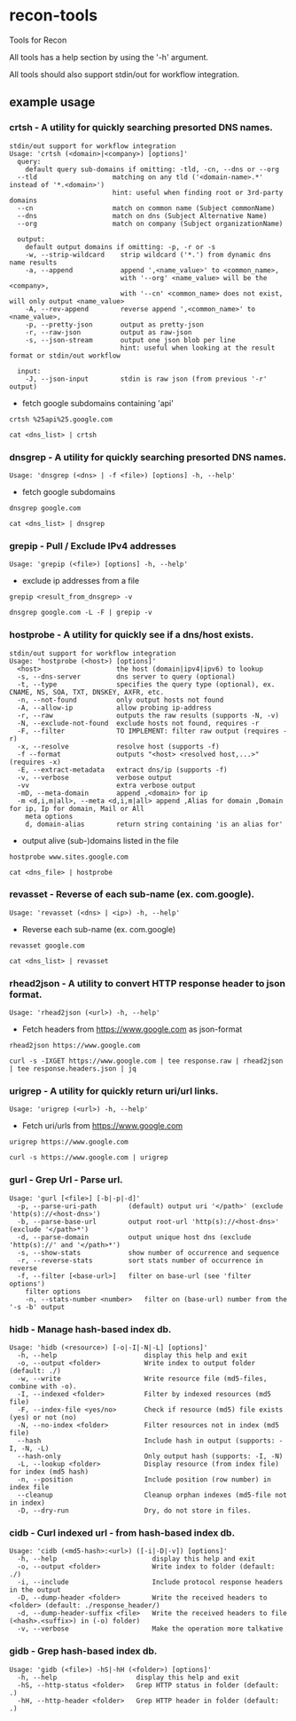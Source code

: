 # recon-tools
Tools for Recon

All tools has a help section by using the '-h' argument.

All tools should also support stdin/out for workflow integration.

## example usage

### crtsh - A utility for quickly searching presorted DNS names.
```
stdin/out support for workflow integration
Usage: 'crtsh (<domain>|<company>) [options]'
  query:
    default query sub-domains if omitting: -tld, -cn, --dns or --org
  --tld                   matching on any tld ('<domain-name>.*' instead of '*.<domain>')
                          hint: useful when finding root or 3rd-party domains
  --cn                    match on common name (Subject commonName)
  --dns                   match on dns (Subject Alternative Name)
  --org                   match on company (Subject organizationName)

  output:
    default output domains if omitting: -p, -r or -s
    -w, --strip-wildcard    strip wildcard ('*.') from dynamic dns name results
    -a, --append            append ',<name_value>' to <common_name>,
                            with '--org' <name_value> will be the <company>,
                            with '--cn' <common_name> does not exist, will only output <name_value>
    -A, --rev-append        reverse append ',<common_name>' to <name_value>,
    -p, --pretty-json       output as pretty-json
    -r, --raw-json          output as raw-json
    -s, --json-stream       output one json blob per line
                            hint: useful when looking at the result format or stdin/out workflow

  input:
    -J, --json-input        stdin is raw json (from previous '-r' output)
```
* fetch google subdomains containing 'api'

```crtsh %25api%25.google.com```

```cat <dns_list> | crtsh```

### dnsgrep - A utility for quickly searching presorted DNS names.
```Usage: 'dnsgrep (<dns> | -f <file>) [options] -h, --help'```
* fetch google subdomains

```dnsgrep google.com```

```cat <dns_list> | dnsgrep```

### grepip - Pull / Exclude IPv4 addresses
```Usage: 'grepip (<file>) [options] -h, --help'```
* exclude ip addresses from a file

```grepip <result_from_dnsgrep> -v```

```dnsgrep google.com -L -F | grepip -v```

### hostprobe - A utility for quickly see if a dns/host exists.
```
stdin/out support for workflow integration
Usage: 'hostprobe (<host>) [options]'
  <host>                   the host (domain|ipv4|ipv6) to lookup
  -s, --dns-server         dns server to query (optional)
  -t, --type               specifies the query type (optional), ex. CNAME, NS, SOA, TXT, DNSKEY, AXFR, etc.
  -n, --not-found          only output hosts not found
  -A, --allow-ip           allow probing ip-address
  -r, --raw                outputs the raw results (supports -N, -v)
  -N, --exclude-not-found  exclude hosts not found, requires -r
  -F, --filter             TO IMPLEMENT: filter raw output (requires -r)
  -x, --resolve            resolve host (supports -f)
  -f --format              outputs "<host> <resolved host,...>" (requires -x)
  -E, --extract-metadata   extract dns/ip (supports -f)
  -v, --verbose            verbose output
  -vv                      extra verbose output
  -mD, --meta-domain       append ,<domain> for ip
  -m <d,i,m|all>, --meta <d,i,m|all> append ,Alias for domain ,Domain for ip, Ip for domain, Mail or All
    meta options
    d, domain-alias        return string containing 'is an alias for'
```
* output alive (sub-)domains listed in the file

```hostprobe www.sites.google.com```

```cat <dns_file> | hostprobe```

### revasset - Reverse of each sub-name (ex. com.google).
```Usage: 'revasset (<dns> | <ip>) -h, --help'```
* Reverse each sub-name (ex. com.google)

```revasset google.com```

```cat <dns_list> | revasset```

### rhead2json - A utility to convert HTTP response header to json format.
```Usage: 'rhead2json (<url>) -h, --help'```
* Fetch headers from https://www.google.com as json-format

```rhead2json https://www.google.com```

```curl -s -IXGET https://www.google.com | tee response.raw | rhead2json | tee response.headers.json | jq```

### urigrep - A utility for quickly return uri/url links.
```Usage: 'urigrep (<url>) -h, --help'```
* Fetch uri/urls from https://www.google.com

```urigrep https://www.google.com```

```curl -s https://www.google.com | urigrep```

### gurl - Grep Url - Parse url.
```Grep Url - Parse url
Usage: 'gurl [<file>] [-b|-p|-d]'
  -p, --parse-uri-path        (default) output uri '</path>' (exclude 'http(s)://<host-dns>')
  -b, --parse-base-url        output root-url 'http(s)://<host-dns>' (exclude '</path>*')
  -d, --parse-domain          output unique host dns (exclude 'http(s)://' and '</path>*')
  -s, --show-stats            show number of occurrence and sequence
  -r, --reverse-stats         sort stats number of occurrence in reverse
  -f, --filter [<base-url>]   filter on base-url (see 'filter options')
    filter options
    -n, --stats-number <number>   filter on (base-url) number from the '-s -b' output
```

### hidb - Manage hash-based index db.
```Hash Index - Manage hash-based index db.
Usage: 'hidb (<resource>) [-o|-I|-N|-L] [options]'
  -h, --help                      display this help and exit
  -o, --output <folder>           Write index to output folder (default: ./)
  -w, --write                     Write resource file (md5-files, combine with -o).
  -I, --indexed <folder>          Filter by indexed resources (md5 file)
  -F, --index-file <yes/no>       Check if resource (md5) file exists (yes) or not (no)
  -N, --no-index <folder>         Filter resources not in index (md5 file)
  --hash                          Include hash in output (supports: -I, -N, -L)
  --hash-only                     Only output hash (supports: -I, -N)
  -L, --lookup <folder>           Display resource (from index file) for index (md5 hash)
  -n, --position                  Include position (row number) in index file
  --cleanup                       Cleanup orphan indexes (md5-file not in index)
  -D, --dry-run                   Dry, do not store in files.
  ```
  
  ### cidb - Curl indexed url - from hash-based index db.
```Curl indexed url - from hash-based index db.
Usage: 'cidb (<md5-hash>:<url>) ([-i|-D|-v]) [options]'
  -h, --help                        display this help and exit
  -o, --output <folder>             Write index to folder (default: ./)
  -i, --include                     Include protocol response headers in the output
  -D, --dump-header <folder>        Write the received headers to <folder> (default: ./response_header/)
  -d, --dump-header-suffix <file>   Write the received headers to file (<hash>.<suffix>) in (-o) folder)
  -v, --verbose                     Make the operation more talkative
  ```
  
  ### gidb - Grep hash-based index db.
```Grep Hash Index - Grep hash-based index db.
Usage: 'gidb (<file>) -hS|-hH (<folder>) [options]'
  -h, --help                    display this help and exit
  -hS, --http-status <folder>   Grep HTTP status in folder (default: .)
  -hH, --http-header <folder>   Grep HTTP header in folder (default: .)
  ```
  
